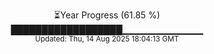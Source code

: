 <p align="center">
⏳Year Progress (61.85 %)<br>
██████████████████▁▁▁▁▁▁▁▁▁▁▁▁ <br>
<sub>Updated: Thu, 14 Aug 2025 18:04:13 GMT</sub>
</p>

